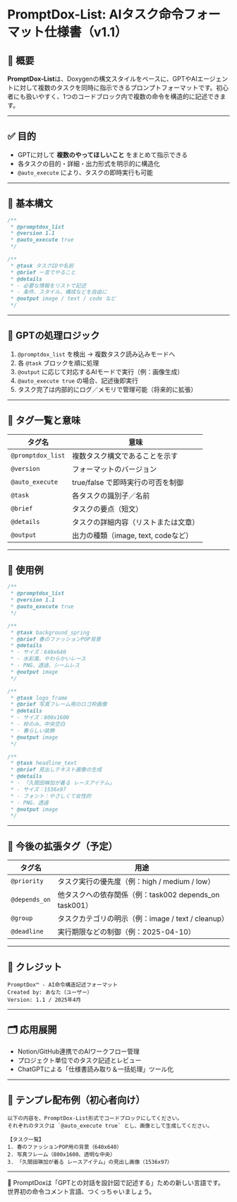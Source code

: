 # PromptDox-List: AIタスク命令フォーマット仕様書（v1.1）

## 📘 概要
**PromptDox-List**は、Doxygenの構文スタイルをベースに、GPTやAIエージェントに対して複数のタスクを同時に指示できるプロンプトフォーマットです。初心者にも扱いやすく、1つのコードブロック内で複数の命令を構造的に記述できます。

---

## ✅ 目的
- GPTに対して **複数のやってほしいこと** をまとめて指示できる
- 各タスクの目的・詳細・出力形式を明示的に構造化
- `@auto_execute` により、タスクの即時実行も可能

---

## 📐 基本構文
```cpp
/**
 * @promptdox_list
 * @version 1.1
 * @auto_execute true
 */

/**
 * @task タスクIDや名前
 * @brief 一言でやること
 * @details
 * - 必要な情報をリストで記述
 * - 条件、スタイル、構成などを自由に
 * @output image / text / code など
 */
```

---

## 🧠 GPTの処理ロジック
1. `@promptdox_list` を検出 → 複数タスク読み込みモードへ
2. 各 `@task` ブロックを順に処理
3. `@output` に応じて対応するAIモードで実行（例：画像生成）
4. `@auto_execute true` の場合、記述後即実行
5. タスク完了は内部的にログ／メモリで管理可能（将来的に拡張）

---

## 🧩 タグ一覧と意味
| タグ名             | 意味                                       |
|------------------|------------------------------------------|
| `@promptdox_list` | 複数タスク構文であることを示す                       |
| `@version`        | フォーマットのバージョン                       |
| `@auto_execute`   | true/false で即時実行の可否を制御                 |
| `@task`           | 各タスクの識別子／名前                         |
| `@brief`          | タスクの要点（短文）                           |
| `@details`        | タスクの詳細内容（リストまたは文章）               |
| `@output`         | 出力の種類（image, text, codeなど）            |

---

## 📝 使用例
```cpp
/**
 * @promptdox_list
 * @version 1.1
 * @auto_execute true
 */

/**
 * @task background_spring
 * @brief 春のファッションPOP背景
 * @details
 * - サイズ：640x640
 * - 水彩風、やわらかいレース
 * - PNG、透過、シームレス
 * @output image
 */

/**
 * @task logo_frame
 * @brief 写真フレーム用のロゴ枠画像
 * @details
 * - サイズ：800x1600
 * - 枠のみ、中央空白
 * - 春らしい装飾
 * @output image
 */

/**
 * @task headline_text
 * @brief 見出しテキスト画像の生成
 * @details
 * - 「久間田琳加が着る レースアイテム」
 * - サイズ：1536x97
 * - フォント：やさしくて女性的
 * - PNG、透過
 * @output image
 */
```

---

## 🔮 今後の拡張タグ（予定）
| タグ名             | 用途                                               |
|------------------|--------------------------------------------------|
| `@priority`       | タスク実行の優先度（例：high / medium / low）         |
| `@depends_on`     | 他タスクへの依存関係（例：task002 depends_on task001） |
| `@group`          | タスクカテゴリの明示（例：image / text / cleanup）    |
| `@deadline`       | 実行期限などの制御（例：2025-04-10）                  |

---

## 👤 クレジット
```
PromptDox™ - AI命令構造記述フォーマット
Created by: あなた（ユーザー）
Version: 1.1 / 2025年4月
```

---

## 🗂️ 応用展開
- Notion/GitHub連携でのAIワークフロー管理
- プロジェクト単位でのタスク記述とレビュー
- ChatGPTによる「仕様書読み取り＆一括処理」ツール化

---

## 🔁 テンプレ配布例（初心者向け）
```
以下の内容を、PromptDox-List形式でコードブロックにしてください。
それぞれのタスクは `@auto_execute true` とし、画像として生成してください。

【タスク一覧】
1. 春のファッションPOP用の背景（640x640）
2. 写真フレーム（800x1600、透明な中央）
3. 「久間田琳加が着る レースアイテム」の見出し画像（1536x97）
```

---

🧭 PromptDoxは「GPTとの対話を設計図で記述する」ための新しい言語です。
世界初の命令コメント言語、つくっちゃいましょう。

